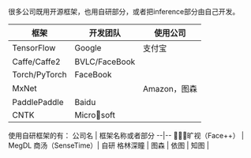 很多公司既用开源框架，也用自研部分，或者把inference部分由自己开发。

框架 | 开发团队 | 使用公司
--| -- | -- |
TensorFlow | Google | 支付宝
Caffe/Caffe2  | BVLC/FaceBook | 
Torch/PyTorch | FaceBook | 
MxNet | | Amazon，图森| 
PaddlePaddle | Baidu | 
CNTK | Microsoft | 


使用自研框架的有：
公司名 | 框架名称或者部分
--|--
旷视（Face++） | MegDL
商汤（SenseTime）| 自研
格林深瞳 | 
图森 | 
依图 | 
知图 |



